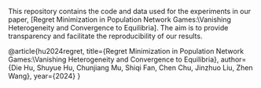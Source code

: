 This repository contains the code and data used for the experiments in our paper, 
[Regret Minimization in Population Network Games:\\Vanishing Heterogeneity and Convergence to Equilibria]. 
The aim is to provide transparency and facilitate the reproducibility of our results.

@article{hu2024regret,
  title={Regret Minimization in Population Network Games:\\Vanishing Heterogeneity and Convergence to Equilibria},
  author={Die Hu, Shuyue Hu, Chunjiang Mu, Shiqi Fan, Chen Chu, Jinzhuo Liu, Zhen Wang},
  year={2024}
}
